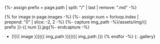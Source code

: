 <style>
ul.gallery {
    display: flex;
    flex-wrap: wrap;
    justify-content: space-around;
    list-style: none;
    margin-left: 0;
}

.gallery li {
    flex-grow: 1;
    height: 13vh;
    padding: 4px;
}

.gallery li img {
    max-height: 100%;
    min-width: 100%;
    object-fit: cover;
    transition: transform .3s;
    vertical-align: bottom;
}

.gallery li img:hover {
    transform: scale(1.05, 1.05);
}
</style>

{%- assign prefix = page.path | split: "/" | last | remove: ".md" -%}

{% for image in page.images -%}
  {%- assign num = forloop.index | prepend: "0" | slice: -2, 2 -%}
  {%- capture img_path -%}/assets/img/{{ prefix }}-{{ num }}.jpg{%- endcapture -%}
  - [![{{ image }}]({{ img_path }})]({{ img_path }})
{% endfor -%}
{: .gallery}
